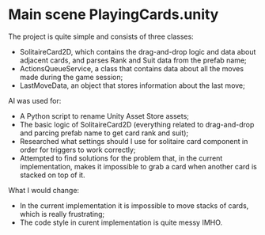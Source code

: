 # Main scene PlayingCards.unity

The project is quite simple and consists of three classes:

- SolitaireCard2D, which contains the drag-and-drop logic and data about adjacent cards, and parses Rank and Suit data from the prefab name;
- ActionsQueueService, a class that contains data about all the moves made during the game session;
- LastMoveData, an object that stores information about the last move;

AI was used for:

- A Python script to rename Unity Asset Store assets;
- The basic logic of SolitaireCard2D (everything related to drag-and-drop and parcing prefab name to get card rank and suit);
- Researched what settings should I use for solitaire card component in order for triggers to work correctly;
- Attempted to find solutions for the problem that, in the current implementation, makes it impossible to grab a card when another card is stacked on top of it.

What I would change:
- In the current implementation it is impossible to move stacks of cards, which is really frustrating;
- The code style in curent implementation is quite messy IMHO.
